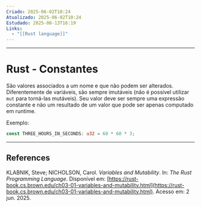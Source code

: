 ```yaml
---
Criado: 2025-06-02T10:24
Atualizado: 2025-06-02T10:24
Estudado: 2025-08-13T16:19
Links:
  - "[[Rust language]]"
---
```

---
# Rust - Constantes

São valores associados a um nome e que não podem ser alterados. Diferentemente de variáveis, são sempre imutáveis (não é possível utilizar `mut` para torná-las mutáveis). Seu valor deve ser sempre uma expressão constante e não um resultado de um valor que pode ser apenas computado em runtime.

Exemplo:

```rust
const THREE_HOURS_IN_SECONDS: u32 = 60 * 60 * 3;
```

---
## References

KLABNIK, Steve; NICHOLSON, Carol. _Variables and Mutability_. In: _The Rust Programming Language_. Disponível em: [https://rust-book.cs.brown.edu/ch03-01-variables-and-mutability.html](https://rust-book.cs.brown.edu/ch03-01-variables-and-mutability.html). Acesso em: 2 jun. 2025.
